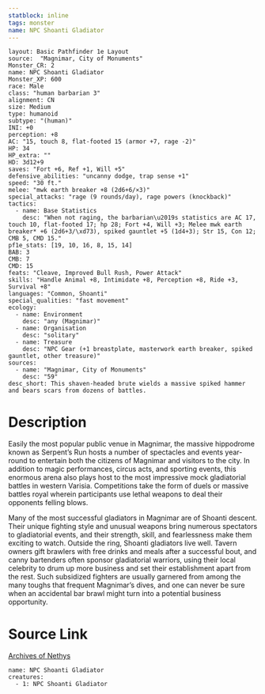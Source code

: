 ```yaml
---
statblock: inline
tags: monster
name: NPC Shoanti Gladiator
---
```

```statblock
layout: Basic Pathfinder 1e Layout
source:  "Magnimar, City of Monuments"
Monster_CR: 2
name: NPC Shoanti Gladiator
Monster_XP: 600
race: Male
class: "human barbarian 3"
alignment: CN
size: Medium
type: humanoid
subtype: "(human)"
INI: +0
perception: +8
AC: "15, touch 8, flat-footed 15 (armor +7, rage -2)"
HP: 34
HP_extra: ""
HD: 3d12+9
saves: "Fort +6, Ref +1, Will +5"
defensive_abilities: "uncanny dodge, trap sense +1"
speed: "30 ft."
melee: "mwk earth breaker +8 (2d6+6/×3)"
special_attacks: "rage (9 rounds/day), rage powers (knockback)"
tactics:
  - name: Base Statistics
    desc: "When not raging, the barbarian\u2019s statistics are AC 17, touch 10, flat-footed 17; hp 28; Fort +4, Will +3; Melee mwk earth breaker* +6 (2d6+3/\xd73), spiked gauntlet +5 (1d4+3); Str 15, Con 12; CMB 5, CMD 15."
pf1e_stats: [19, 10, 16, 8, 15, 14]
BAB: 3
CMB: 7
CMD: 15
feats: "Cleave, Improved Bull Rush, Power Attack"
skills: "Handle Animal +8, Intimidate +8, Perception +8, Ride +3, Survival +8"
languages: "Common, Shoanti"
special_qualities: "fast movement"
ecology:
  - name: Environment
    desc: "any (Magnimar)"
  - name: Organisation
    desc: "solitary"
  - name: Treasure
    desc: "NPC Gear (+1 breastplate, masterwork earth breaker, spiked gauntlet, other treasure)"
sources:
  - name: "Magnimar, City of Monuments"
    desc: "59"
desc_short: This shaven-headed brute wields a massive spiked hammer and bears scars from dozens of battles.
```
# Description
Easily the most popular public venue in Magnimar, the massive hippodrome known as Serpent’s Run hosts a number of spectacles and events year-round to entertain both the citizens of Magnimar and visitors to the city. In addition to magic performances, circus acts, and sporting events, this enormous arena also plays host to the most impressive mock gladiatorial battles in western Varisia. Competitions take the form of duels or massive battles royal wherein participants use lethal weapons to deal their opponents felling blows.

Many of the most successful gladiators in Magnimar are of Shoanti descent. Their unique fighting style and unusual weapons bring numerous spectators to gladiatorial events, and their strength, skill, and fearlessness make them exciting to watch. Outside the ring, Shoanti gladiators live well. Tavern owners gift brawlers with free drinks and meals after a successful bout, and canny bartenders often sponsor gladiatorial warriors, using their local celebrity to drum up more business and set their establishment apart from the rest. Such subsidized fighters are usually garnered from among the many toughs that frequent Magnimar’s dives, and one can never be sure when an accidental bar brawl might turn into a potential business opportunity.
# Source Link
[Archives of Nethys](https://aonprd.com/NPCDisplay.aspx?ItemName=Shoanti%20Gladiator)
```encounter-table
name: NPC Shoanti Gladiator
creatures:
  - 1: NPC Shoanti Gladiator
```

